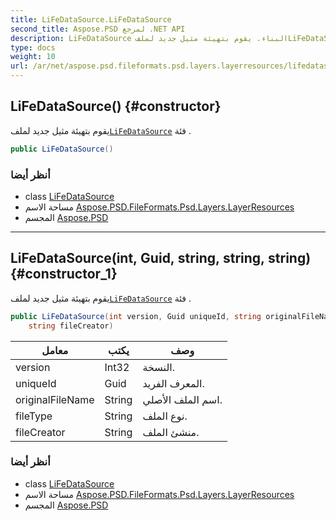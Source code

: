 ```yaml
---
title: LiFeDataSource.LiFeDataSource
second_title: Aspose.PSD لمرجع .NET API
description: LiFeDataSource البناء. يقوم بتهيئة مثيل جديد لملفLiFeDataSource فئة .
type: docs
weight: 10
url: /ar/net/aspose.psd.fileformats.psd.layers.layerresources/lifedatasource/lifedatasource/
---
```

## LiFeDataSource() {#constructor}

يقوم بتهيئة مثيل جديد لملف[`LiFeDataSource`](../) فئة .

```csharp
public LiFeDataSource()
```

### أنظر أيضا

* class [LiFeDataSource](../)
* مساحة الاسم [Aspose.PSD.FileFormats.Psd.Layers.LayerResources](../../lifedatasource/)
* المجسم [Aspose.PSD](../../../)

---

## LiFeDataSource(int, Guid, string, string, string) {#constructor_1}

يقوم بتهيئة مثيل جديد لملف[`LiFeDataSource`](../) فئة .

```csharp
public LiFeDataSource(int version, Guid uniqueId, string originalFileName, string fileType, 
    string fileCreator)
```

| معامل | يكتب | وصف |
| --- | --- | --- |
| version | Int32 | النسخة. |
| uniqueId | Guid | المعرف الفريد. |
| originalFileName | String | اسم الملف الأصلي. |
| fileType | String | نوع الملف. |
| fileCreator | String | منشئ الملف. |

### أنظر أيضا

* class [LiFeDataSource](../)
* مساحة الاسم [Aspose.PSD.FileFormats.Psd.Layers.LayerResources](../../lifedatasource/)
* المجسم [Aspose.PSD](../../../)


